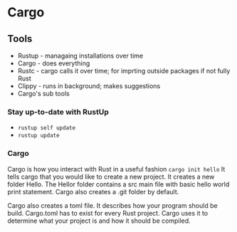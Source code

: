 # Cargo

## Tools
* Rustup - managaing installations over time
* Cargo - does everything
* Rustc - cargo calls it over time; for imprting outside packages if not fully Rust
* Clippy - runs in background; makes suggestions
* Cargo's sub tools

### Stay up-to-date with RustUp

* `rustup self update`
* `rustup update`

### Cargo
Cargo is how you interact with Rust in a useful fashion
``` cargo init hello ```
It tells cargo that you would like to create a new project. It creates a new folder Hello. The Hellor folder contains a src main file with basic hello world print statement. Cargo also creates a .git folder by default.

Cargo also creates a toml file. It describes how your program should be build. Cargo.toml has to exist for every Rust project. Cargo uses it to determine what your project is and how it should be compiled.

